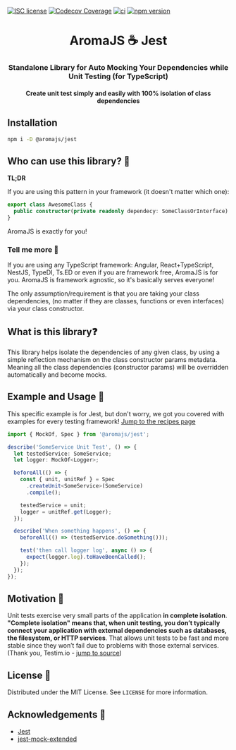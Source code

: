 [![ISC license](http://img.shields.io/badge/license-MIT-brightgreen.svg)](http://opensource.org/licenses/MIT)
[![Codecov Coverage](https://img.shields.io/codecov/c/github/omermorad/aromajs/master.svg?style=flat-square)](https://codecov.io/gh/omermorad/aromajs)
[![ci](https://github.com/omermorad/aromajs/actions/workflows/ci.yml/badge.svg?branch=master)](https://github.com/omermorad/aromajs/actions)
[![npm version](https://img.shields.io/npm/v/@aromajs/jest?color=%23aa709f&label=%40aromajs%2Fjest&logo=AromaJS%20Jest)](https://npmjs.org/package/@aromajs/jest "View this project on npm")

<p align="center">
  <h1 align="center">AromaJS ☕ Jest</h1>

  <h3 align="center">
    Standalone Library for Auto Mocking Your Dependencies while Unit Testing (for TypeScript)
  </h3>

  <h4 align="center">
    Create unit test simply and easily with 100% isolation of class dependencies
  </h4>
</p>

## Installation
```bash
npm i -D @aromajs/jest
```

## Who can use this library? 🤩
**TL;DR**

If you are using this pattern in your framework (it doesn't matter which one):

```typescript
export class AwesomeClass {
  public constructor(private readonly dependecy: SomeClassOrInterface) {}
}
```

AromaJS is exactly for you!

### Tell me more 🤔
If you are using any TypeScript framework: Angular, React+TypeScript, NestJS, TypeDI, Ts.ED
or even if you are framework free, AromaJS is for you. AromaJS is framework agnostic,
so it's basically serves everyone!

The only assumption/requirement is that you are taking your class dependencies,
(no matter if they are classes, functions or even interfaces) via
your class constructor.

## What is this library❓

This library helps isolate the dependencies of any given class, by using a simple
reflection mechanism on the class constructor params metadata.
Meaning all the class dependencies (constructor params) will be overridden
automatically and become mocks.

## Example and Usage 💁‍

This specific example is for Jest, but don't worry, we got you covered with examples
for every testing framework! [Jump to the recipes page](http://)

```typescript
import { MockOf, Spec } from '@aromajs/jest';

describe('SomeService Unit Test', () => {
  let testedService: SomeService;
  let logger: MockOf<Logger>;

  beforeAll(() => {
    const { unit, unitRef } = Spec
      .createUnit<SomeService>(SomeService)
      .compile();

    testedService = unit;
    logger = unitRef.get(Logger);
  });

  describe('When something happens', () => {
    beforeAll(() => (testedService.doSomething()));

    test('then call logger log', async () => {
      expect(logger.log).toHaveBeenCalled();
    });
  });
});
```

## Motivation 💪

Unit tests exercise very small parts of the application **in complete isolation**. \
**"Complete isolation" means that, when unit testing, you don’t typically
connect your application with external dependencies such as databases, the filesystem,
or HTTP services**. That allows unit tests to be fast and more stable since they won’t
fail due to problems with those external services. (Thank you, Testim.io - [jump to source](https://www.testim.io/blog/unit-testing-best-practices/))

## License 📜

Distributed under the MIT License. See `LICENSE` for more information.

## Acknowledgements 📙

* [Jest](https://github.com/facebook/jest)
* [jest-mock-extended](https://github.com/marchaos/jest-mock-extended)
